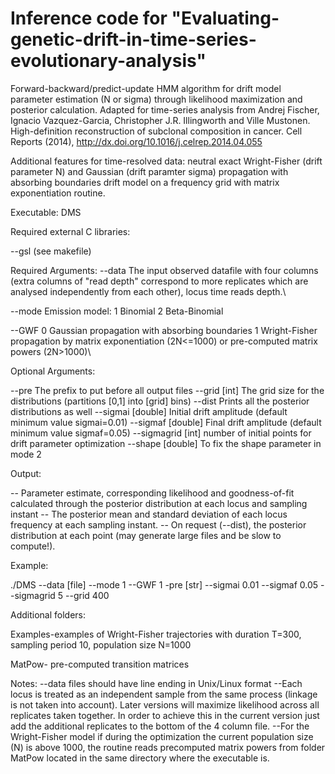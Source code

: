 Inference code for "Evaluating-genetic-drift-in-time-series-evolutionary-analysis"
=================================================================================

Forward-backward/predict-update HMM algorithm for drift model parameter estimation (N or sigma) through likelihood maximization and posterior calculation. Adapted for time-series analysis from Andrej Fischer, Ignacio Vazquez-Garcia, Christopher J.R. Illingworth and Ville Mustonen. High-definition reconstruction of subclonal composition in cancer. Cell Reports (2014), http://dx.doi.org/10.1016/j.celrep.2014.04.055

Additional features for time-resolved data: neutral exact Wright-Fisher (drift parameter N) and Gaussian (drift paramter sigma) propagation with absorbing boundaries drift model on a frequency grid with matrix exponentiation routine.

Executable: DMS 

Required external C libraries: 

--gsl (see makefile) 

Required Arguments:
  --data        The input observed datafile with four columns (extra columns of "read depth" correspond to more replicates which are                 analysed independently from each other), locus time reads depth.\\

  --mode        Emission model:
                1 Binomial
		2 Beta-Binomial

  --GWF         0 Gaussian propagation with absorbing boundaries
		1 Wright-Fisher propagation by matrix exponentiation (2N<=1000) or pre-computed matrix powers (2N>1000)\\
		
Optional Arguments:

  --pre                 The prefix to put before all output files
  --grid      [int]     The grid size for the distributions (partitions [0,1] into [grid] bins)
  --dist                Prints all the posterior distributions as well
  --sigmai    [double]  Initial drift amplitude (default minimum value sigmai=0.01)
  --sigmaf    [double]  Final drift amplitude (default minimum value sigmaf=0.05)
  --sigmagrid [int]     number of initial points for drift parameter optimization
  --shape     [double]  To fix the shape parameter in mode 2 

Output:

  -- Parameter estimate, corresponding likelihood and goodness-of-fit calculated through the posterior distribution at each locus and sampling instant
  -- The posterior mean and standard deviation of each locus frequency at each sampling instant.
  -- On request (--dist), the posterior distribution at each point (may generate large files and be slow to compute!).
  


Example:

./DMS --data [file] --mode 1 --GWF 1 -pre [str] --sigmai 0.01 --sigmaf 0.05 --sigmagrid 5 --grid 400 

Additional folders:

Examples-examples of Wright-Fisher trajectories with duration T=300, sampling period 10, population size N=1000

MatPow- pre-computed transition matrices


Notes:
--data files should have line ending in Unix/Linux format
--Each locus is treated as an independent sample from the same process (linkage is not taken into account). Later versions will maximize likelihood across all replicates taken together. In order to achieve this in the current version just add the additional replicates to the bottom of the 4 column file. 
--For the Wright-Fisher model if during the optimization the current population size (N) is above 1000, the routine reads precomputed matrix powers from folder MatPow located in the same directory where the executable is.
